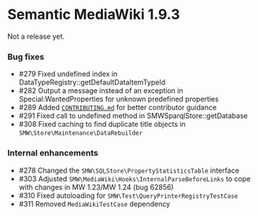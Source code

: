# Semantic MediaWiki 1.9.3

Not a release yet.

### Bug fixes

* #279 Fixed undefined index in DataTypeRegistry::getDefaultDataItemTypeId
* #282 Output a message instead of an exception in Special:WantedProperties for unknown predefined properties
* #289 Added [``CONTRIBUTING.md``](https://github.com/SemanticMediaWiki/SemanticMediaWiki/blob/master/CONTRIBUTING.md) for better contributor guidance
* #291 Fixed call to undefined method in SMWSparqlStore::getDatabase 
* #308 Fixed caching to find duplicate title objects in `SMW\Store\Maintenance\DataRebuilder`

### Internal enhancements

* #278 Changed the `SMW\SQLStore\PropertyStatisticsTable` interface 
* #303 Adjusted `SMW\MediaWiki\Hooks\InternalParseBeforeLinks` to cope with changes in MW 1.23/MW 1.24 (bug 62856)
* #310 Fixed autoloading for `SMW\Test\QueryPrinterRegistryTestCase`
* #311 Removed `MediaWikiTestCase` dependency
